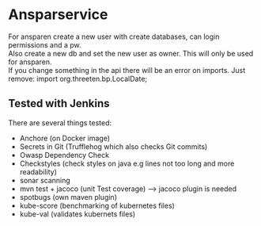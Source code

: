 
# Ansparservice


For ansparen create a new user with create databases, can login permissions and a pw. <br/>
Also create a new db and set the new user as owner. This will only be used for ansparen. <br/>
If you change something in the api there will be an error on imports. Just remove: import org.threeten.bp.LocalDate;

## Tested with Jenkins


There are several things tested:
* Anchore (on Docker image)
* Secrets in Git (Trufflehog which also checks Git commits)
* Owasp Dependency Check
* Checkstyles (check styles on java e.g lines not too long and more readability)
* sonar scanning
* mvn test + jacoco (unit Test coverage) --> jacoco plugin is needed
* spotbugs (own maven plugin)
* kube-score (benchmarking of kubernetes files)
* kube-val (validates kubernets files)
